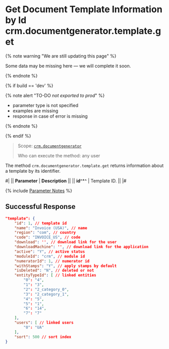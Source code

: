# Get Document Template Information by Id crm.documentgenerator.template.get

{% note warning "We are still updating this page" %}

Some data may be missing here — we will complete it soon.

{% endnote %}

{% if build == 'dev' %}

{% note alert "TO-DO _not exported to prod_" %}

- parameter type is not specified
- examples are missing
- response in case of error is missing

{% endnote %}

{% endif %}

> Scope: [`crm.documentgenerator`](../../../scopes/permissions.md)
>
> Who can execute the method: any user

The method `crm.documentgenerator.template.get` returns information about a template by its identifier.

#|
|| **Parameter** | **Description** ||
|| **id**^*^ | Template ID. ||
|#

{% include [Parameter Notes](../../../../_includes/required.md) %}

## Successful Response

```json
"template": {
    "id": 1, // template id
    "name": "Invoice (USA)", // name
    "region": "com", // country
    "code": "INVOICE_US", // code
    "download": '', // download link for the user
    "downloadMachine": '', // download link for the application
    "active": "Y", // active status
    "moduleId": "crm", // module id
    "numeratorId": 1, // numerator id
    "withStamps": "Y", // apply stamps by default
    "isDeleted": "N", // deleted or not
    "entityTypeId": [ // linked entities
        "0": "4",
        "1": "3",
        "2": "2_category_0",
        "3": "2_category_1",
        "4": "5",
        "5": "1",
        "6": "14",
        "7": "7"
    ],
    "users": [ // linked users
        "0": "UA"
    ],
    "sort": 500 // sort index
}
```